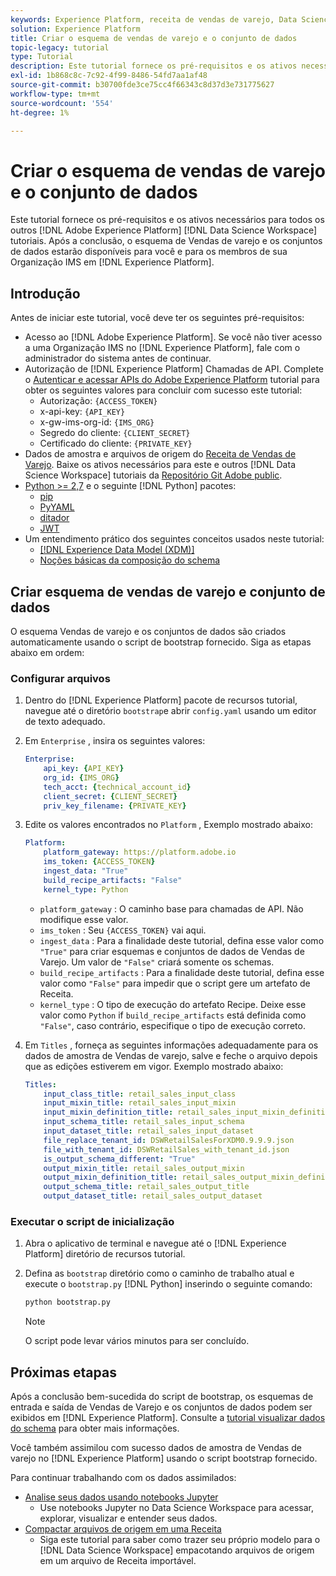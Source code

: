 ```yaml
---
keywords: Experience Platform, receita de vendas de varejo, Data Science Workspace, tópicos populares, receitas
solution: Experience Platform
title: Criar o esquema de vendas de varejo e o conjunto de dados
topic-legacy: tutorial
type: Tutorial
description: Este tutorial fornece os pré-requisitos e os ativos necessários para todos os outros tutoriais do Adobe Experience Platform Data Science Workspace. Após a conclusão, o esquema de Vendas de varejo e os conjuntos de dados estarão disponíveis para você e para os membros de sua Organização IMS no Experience Platform.
exl-id: 1b868c8c-7c92-4f99-8486-54fd7aa1af48
source-git-commit: b30700fde3ce75cc4f66343c8d37d3e731775627
workflow-type: tm+mt
source-wordcount: '554'
ht-degree: 1%

---
```



# Criar o esquema de vendas de varejo e o conjunto de dados

Este tutorial fornece os pré-requisitos e os ativos necessários para todos os outros [!DNL Adobe Experience Platform] [!DNL Data Science Workspace] tutoriais. Após a conclusão, o esquema de Vendas de varejo e os conjuntos de dados estarão disponíveis para você e para os membros de sua Organização IMS em [!DNL Experience Platform].

## Introdução

Antes de iniciar este tutorial, você deve ter os seguintes pré-requisitos:
- Acesso ao [!DNL Adobe Experience Platform]. Se você não tiver acesso a uma Organização IMS no [!DNL Experience Platform], fale com o administrador do sistema antes de continuar.
- Autorização de [!DNL Experience Platform] Chamadas de API. Complete o [Autenticar e acessar APIs do Adobe Experience Platform](https://www.adobe.com/go/platform-api-authentication-en) tutorial para obter os seguintes valores para concluir com sucesso este tutorial:
   - Autorização: `{ACCESS_TOKEN}`
   - x-api-key: `{API_KEY}`
   - x-gw-ims-org-id: `{IMS_ORG}`
   - Segredo do cliente: `{CLIENT_SECRET}`
   - Certificado do cliente: `{PRIVATE_KEY}`
- Dados de amostra e arquivos de origem do [Receita de Vendas de Varejo](../pre-built-recipes/retail-sales.md). Baixe os ativos necessários para este e outros [!DNL Data Science Workspace] tutoriais da [Repositório Git Adobe public](https://github.com/adobe/experience-platform-dsw-reference/).
- [Python >= 2,7](https://www.python.org/downloads/) e o seguinte [!DNL Python] pacotes:
   - [pip](https://pypi.org/project/pip/)
   - [PyYAML](https://pyyaml.org/)
   - [ditador](https://pypi.org/project/dictor/)
   - [JWT](https://pypi.org/project/jwt/)
- Um entendimento prático dos seguintes conceitos usados neste tutorial:
   - [[!DNL Experience Data Model (XDM)]](../../xdm/home.md)
   - [Noções básicas da composição do schema](../../xdm/schema/field-dictionary.md)

## Criar esquema de vendas de varejo e conjunto de dados

O esquema Vendas de varejo e os conjuntos de dados são criados automaticamente usando o script de bootstrap fornecido. Siga as etapas abaixo em ordem:

### Configurar arquivos

1. Dentro do [!DNL Experience Platform] pacote de recursos tutorial, navegue até o diretório `bootstrap`e abrir `config.yaml` usando um editor de texto adequado.
2. Em `Enterprise` , insira os seguintes valores:

   ```yaml
   Enterprise:
       api_key: {API_KEY}
       org_id: {IMS_ORG}
       tech_acct: {technical_account_id}
       client_secret: {CLIENT_SECRET}
       priv_key_filename: {PRIVATE_KEY}
   ```

3. Edite os valores encontrados no `Platform` , Exemplo mostrado abaixo:

   ```yaml
   Platform:
       platform_gateway: https://platform.adobe.io
       ims_token: {ACCESS_TOKEN}
       ingest_data: "True"
       build_recipe_artifacts: "False"
       kernel_type: Python
   ```

   - `platform_gateway` : O caminho base para chamadas de API. Não modifique esse valor.
   - `ims_token` : Seu `{ACCESS_TOKEN}` vai aqui.
   - `ingest_data` : Para a finalidade deste tutorial, defina esse valor como `"True"` para criar esquemas e conjuntos de dados de Vendas de Varejo. Um valor de `"False"` criará somente os schemas.
   - `build_recipe_artifacts` : Para a finalidade deste tutorial, defina esse valor como `"False"` para impedir que o script gere um artefato de Receita.
   - `kernel_type` : O tipo de execução do artefato Recipe. Deixe esse valor como `Python` if `build_recipe_artifacts` está definida como `"False"`, caso contrário, especifique o tipo de execução correto.

4. Em `Titles` , forneça as seguintes informações adequadamente para os dados de amostra de Vendas de varejo, salve e feche o arquivo depois que as edições estiverem em vigor. Exemplo mostrado abaixo:

   ```yaml
   Titles:
       input_class_title: retail_sales_input_class
       input_mixin_title: retail_sales_input_mixin
       input_mixin_definition_title: retail_sales_input_mixin_definition
       input_schema_title: retail_sales_input_schema
       input_dataset_title: retail_sales_input_dataset
       file_replace_tenant_id: DSWRetailSalesForXDM0.9.9.9.json
       file_with_tenant_id: DSWRetailSales_with_tenant_id.json
       is_output_schema_different: "True"
       output_mixin_title: retail_sales_output_mixin
       output_mixin_definition_title: retail_sales_output_mixin_definition
       output_schema_title: retail_sales_output_title
       output_dataset_title: retail_sales_output_dataset
   ```

### Executar o script de inicialização

1. Abra o aplicativo de terminal e navegue até o [!DNL Experience Platform] diretório de recursos tutorial.
2. Defina as `bootstrap` diretório como o caminho de trabalho atual e execute o `bootstrap.py` [!DNL Python] inserindo o seguinte comando:

   ```bash
   python bootstrap.py
   ```

   >[!NOTE]
   >
   >O script pode levar vários minutos para ser concluído.

## Próximas etapas

Após a conclusão bem-sucedida do script de bootstrap, os esquemas de entrada e saída de Vendas de Varejo e os conjuntos de dados podem ser exibidos em [!DNL Experience Platform]. Consulte a [tutorial visualizar dados do schema](./preview-schema-data.md)
para obter mais informações.

Você também assimilou com sucesso dados de amostra de Vendas de varejo no [!DNL Experience Platform] usando o script bootstrap fornecido.

Para continuar trabalhando com os dados assimilados:
- [Analise seus dados usando notebooks Jupyter](../jupyterlab/analyze-your-data.md)
   - Use notebooks Jupyter no Data Science Workspace para acessar, explorar, visualizar e entender seus dados.
- [Compactar arquivos de origem em uma Receita](./package-source-files-recipe.md)
   - Siga este tutorial para saber como trazer seu próprio modelo para o [!DNL Data Science Workspace] empacotando arquivos de origem em um arquivo de Receita importável.
